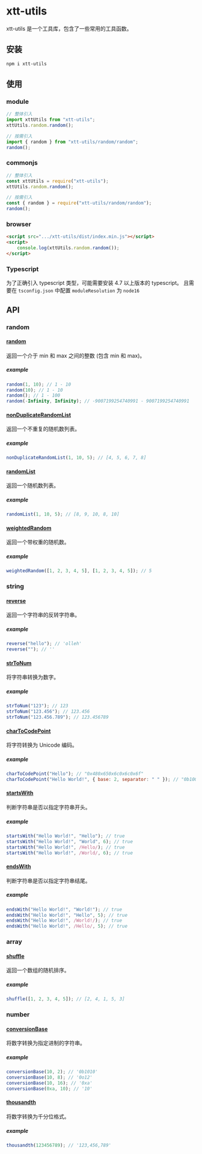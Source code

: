 # xtt-utils

xtt-utils 是一个工具库，包含了一些常用的工具函数。

## 安装

```bash
npm i xtt-utils
```

## 使用

### module

```javascript
// 整体引入
import xttUtils from "xtt-utils";
xttUtils.random.random();

// 按需引入
import { random } from "xtt-utils/random/random";
random();
```

### commonjs

```javascript
// 整体引入
const xttUtils = require("xtt-utils");
xttUtils.random.random();

// 按需引入
const { random } = require("xtt-utils/random/random");
random();
```

### browser

```html
<script src=".../xtt-utils/dist/index.min.js"></script>
<script>
	console.log(xttUtils.random.random());
</script>
```

### Typescript

为了正确引入 typescript 类型，可能需要安装 4.7 以上版本的 typescript。
且需要在 `tsconfig.json` 中配置 `moduleResolution` 为 `node16`

## API

### random

#### [random](./docs/api/random/random.md)

返回一个介于 min 和 max 之间的整数 (包含 min 和 max)。

##### example

```javascript
random(1, 10); // 1 - 10
random(10); // 1 - 10
random(); // 1 - 100
random(-Infinity, Infinity); // -9007199254740991 - 9007199254740991
```

#### [nonDuplicateRandomList](./docs/api/random/nonDuplicateRandomList.md)

返回一个不重复的随机数列表。

##### example

```javascript
nonDuplicateRandomList(1, 10, 5); // [4, 5, 6, 7, 8]
```

#### [randomList](./docs/api/random/randomList.md)

返回一个随机数列表。

##### example

```javascript
randomList(1, 10, 5); // [8, 9, 10, 8, 10]
```

#### [weightedRandom](./docs/api/random/weightedRandom.md)

返回一个带权重的随机数。

##### example

```javascript
weightedRandom([1, 2, 3, 4, 5], [1, 2, 3, 4, 5]); // 5
```

### string

#### [reverse](./docs/api/string/reverse.md)

返回一个字符串的反转字符串。

##### example

```javascript
reverse("hello"); // 'olleh'
reverse(""); // ''
```

#### [strToNum](./docs/api/string/strTonum.md)

将字符串转换为数字。

##### example

```javascript
strToNum("123"); // 123
strToNum("123.456"); // 123.456
strToNum("123.456.789"); // 123.456789
```

#### [charToCodePoint](./docs/api/string/chartocodepoint.md)

将字符转换为 Unicode 编码。

##### example

```javascript
charToCodePoint("Hello"); // "0x480x650x6c0x6c0x6f"
charToCodePoint("Hello World!", { base: 2, separator: " " }); // "0b1001000 0b1100101 0b1101100 0b1101100 0b1101111 0b100000 0b1010111 0b1101111 0b1110010 0b1101100 0b1100100 0b100001"
```

#### [startsWith](./docs/api/string/startswith.md)

判断字符串是否以指定字符串开头。

##### example

```javascript
startsWith("Hello World!", "Hello"); // true
startsWith("Hello World!", "World", 6); // true
startsWith("Hello World!", /Hello/); // true
startsWith("Hello World!", /World/, 6); // true
```

#### [endsWith](./docs/api/string/endswith.md)

判断字符串是否以指定字符串结尾。

##### example

```javascript
endsWith("Hello World!", "World!"); // true
endsWith("Hello World!", "Hello", 5); // true
endsWith("Hello World!", /World!/); // true
endsWith("Hello World!", /Hello/, 5); // true
```

### array

#### [shuffle](./docs/api/array/shuffle.md)

返回一个数组的随机排序。

##### example

```javascript
shuffle([1, 2, 3, 4, 5]); // [2, 4, 1, 5, 3]
```

### number

#### [conversionBase](./docs/api/number/conversionbase.md)

将数字转换为指定进制的字符串。

##### example

```javascript
conversionBase(10, 2); // '0b1010'
conversionBase(10, 8); // '0o12'
conversionBase(10, 16); // '0xa'
conversionBase(0xa, 10); // '10'
```

#### [thousandth](./docs/api/number/thousandth.md)

将数字转换为千分位格式。

##### example

```javascript
thousandth(123456789); // '123,456,789'
```
